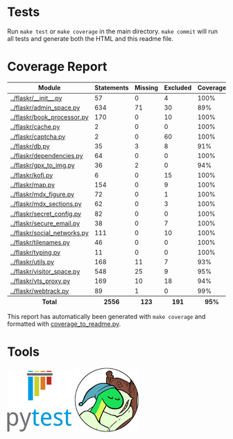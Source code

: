 
# Tests

Run ``make test`` or ``make coverage`` in the main directory.
``make commit`` will run all tests and generate both the HTML and this readme file.

# Coverage Report

<table><thead><tr><th>Module</th><th>Statements</th><th>Missing</th><th>Excluded</th><th>Coverage</th></tr></thead><tbody><tr><td><a href="../flaskr/__init__.py">../flaskr/__init__.py</a></td><td>57</td><td>0</td><td>4</td><td>100%</td></tr><tr><td><a href="../flaskr/admin_space.py">../flaskr/admin_space.py</a></td><td>634</td><td>71</td><td>30</td><td>89%</td></tr><tr><td><a href="../flaskr/book_processor.py">../flaskr/book_processor.py</a></td><td>170</td><td>0</td><td>10</td><td>100%</td></tr><tr><td><a href="../flaskr/cache.py">../flaskr/cache.py</a></td><td>2</td><td>0</td><td>0</td><td>100%</td></tr><tr><td><a href="../flaskr/captcha.py">../flaskr/captcha.py</a></td><td>2</td><td>0</td><td>60</td><td>100%</td></tr><tr><td><a href="../flaskr/db.py">../flaskr/db.py</a></td><td>35</td><td>3</td><td>8</td><td>91%</td></tr><tr><td><a href="../flaskr/dependencies.py">../flaskr/dependencies.py</a></td><td>64</td><td>0</td><td>0</td><td>100%</td></tr><tr><td><a href="../flaskr/gpx_to_img.py">../flaskr/gpx_to_img.py</a></td><td>36</td><td>2</td><td>0</td><td>94%</td></tr><tr><td><a href="../flaskr/kofi.py">../flaskr/kofi.py</a></td><td>6</td><td>0</td><td>15</td><td>100%</td></tr><tr><td><a href="../flaskr/map.py">../flaskr/map.py</a></td><td>154</td><td>0</td><td>9</td><td>100%</td></tr><tr><td><a href="../flaskr/mdx_figure.py">../flaskr/mdx_figure.py</a></td><td>72</td><td>0</td><td>1</td><td>100%</td></tr><tr><td><a href="../flaskr/mdx_sections.py">../flaskr/mdx_sections.py</a></td><td>62</td><td>0</td><td>3</td><td>100%</td></tr><tr><td><a href="../flaskr/secret_config.py">../flaskr/secret_config.py</a></td><td>82</td><td>0</td><td>0</td><td>100%</td></tr><tr><td><a href="../flaskr/secure_email.py">../flaskr/secure_email.py</a></td><td>38</td><td>0</td><td>7</td><td>100%</td></tr><tr><td><a href="../flaskr/social_networks.py">../flaskr/social_networks.py</a></td><td>111</td><td>0</td><td>10</td><td>100%</td></tr><tr><td><a href="../flaskr/tilenames.py">../flaskr/tilenames.py</a></td><td>46</td><td>0</td><td>0</td><td>100%</td></tr><tr><td><a href="../flaskr/typing.py">../flaskr/typing.py</a></td><td>11</td><td>0</td><td>0</td><td>100%</td></tr><tr><td><a href="../flaskr/utils.py">../flaskr/utils.py</a></td><td>168</td><td>11</td><td>7</td><td>93%</td></tr><tr><td><a href="../flaskr/visitor_space.py">../flaskr/visitor_space.py</a></td><td>548</td><td>25</td><td>9</td><td>95%</td></tr><tr><td><a href="../flaskr/vts_proxy.py">../flaskr/vts_proxy.py</a></td><td>169</td><td>10</td><td>18</td><td>94%</td></tr><tr><td><a href="../flaskr/webtrack.py">../flaskr/webtrack.py</a></td><td>89</td><td>1</td><td>0</td><td>99%</td></tr></tbody><tfoot><tr><th>Total</th><th>2556</th><th>123</th><th>191</th><th>95%</th></tr></tfoot></table>

This report has automatically been generated with ``make coverage``
and formatted with [coverage_to_readme.py](coverage_to_readme.py).

# Tools

[![Pytest](readme_media/pytest.png)](https://docs.pytest.org "Pytest")
[![Coverage.py](readme_media/coverage.png)](https://coverage.readthedocs.io "Coverage.py")
